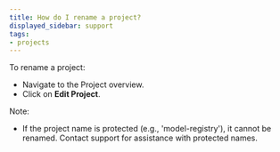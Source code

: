 ```yaml
---
title: How do I rename a project?
displayed_sidebar: support
tags:
- projects
---
```

To rename a project:

- Navigate to the Project overview.
- Click on **Edit Project**.

Note:

- If the project name is protected (e.g., 'model-registry'), it cannot be renamed. Contact support for assistance with protected names.    